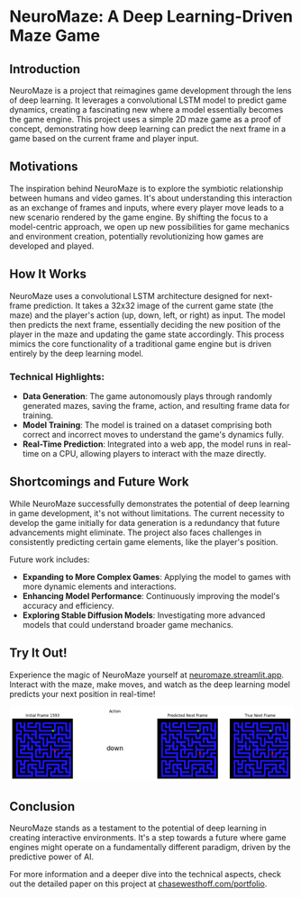 # NeuroMaze: A Deep Learning-Driven Maze Game

## Introduction
NeuroMaze is a project that reimagines game development through the lens of deep learning. It leverages a convolutional LSTM model to predict game dynamics, creating a fascinating new  where a model essentially becomes the game engine. This project uses a simple 2D maze game as a proof of concept, demonstrating how deep learning can predict the next frame in a game based on the current frame and player input.

## Motivations
The inspiration behind NeuroMaze is to explore the symbiotic relationship between humans and video games. It's about understanding this interaction as an exchange of frames and inputs, where every player move leads to a new scenario rendered by the game engine. By shifting the focus to a model-centric approach, we open up new possibilities for game mechanics and environment creation, potentially revolutionizing how games are developed and played.

## How It Works
NeuroMaze uses a convolutional LSTM architecture designed for next-frame prediction. It takes a 32x32 image of the current game state (the maze) and the player's action (up, down, left, or right) as input. The model then predicts the next frame, essentially deciding the new position of the player in the maze and updating the game state accordingly. This process mimics the core functionality of a traditional game engine but is driven entirely by the deep learning model.

### Technical Highlights:
- **Data Generation**: The game autonomously plays through randomly generated mazes, saving the frame, action, and resulting frame data for training.
- **Model Training**: The model is trained on a dataset comprising both correct and incorrect moves to understand the game's dynamics fully.
- **Real-Time Prediction**: Integrated into a web app, the model runs in real-time on a CPU, allowing players to interact with the maze directly.

## Shortcomings and Future Work
While NeuroMaze successfully demonstrates the potential of deep learning in game development, it's not without limitations. The current necessity to develop the game initially for data generation is a redundancy that future advancements might eliminate. The project also faces challenges in consistently predicting certain game elements, like the player's position.

Future work includes:
- **Expanding to More Complex Games**: Applying the model to games with more dynamic elements and interactions.
- **Enhancing Model Performance**: Continuously improving the model's accuracy and efficiency.
- **Exploring Stable Diffusion Models**: Investigating more advanced models that could understand broader game mechanics.

## Try It Out!
Experience the magic of NeuroMaze yourself at [neuromaze.streamlit.app](https://neuromaze.streamlit.app). Interact with the maze, make moves, and watch as the deep learning model predicts your next position in real-time!

![Working NeuroMaze](assets/working.png)

## Conclusion
NeuroMaze stands as a testament to the potential of deep learning in creating interactive environments. It's a step towards a future where game engines might operate on a fundamentally different paradigm, driven by the predictive power of AI.

For more information and a deeper dive into the technical aspects, check out the detailed paper on this project at [chasewesthoff.com/portfolio](https://chasewesthoff.com/portfolio).

